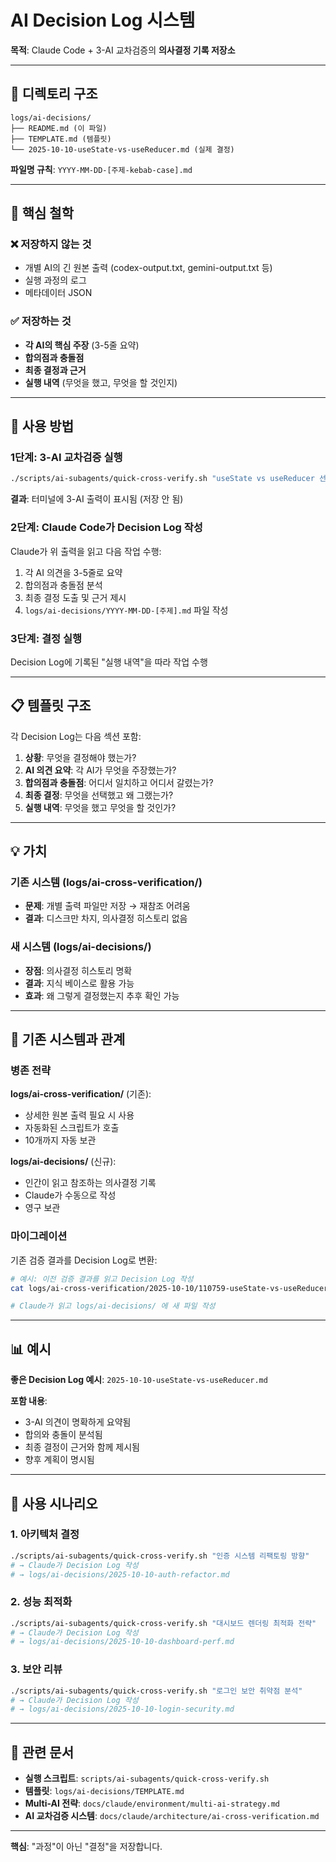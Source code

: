 # AI Decision Log 시스템

**목적**: Claude Code + 3-AI 교차검증의 **의사결정 기록 저장소**

---

## 📁 디렉토리 구조

```
logs/ai-decisions/
├── README.md (이 파일)
├── TEMPLATE.md (템플릿)
└── 2025-10-10-useState-vs-useReducer.md (실제 결정)
```

**파일명 규칙**: `YYYY-MM-DD-[주제-kebab-case].md`

---

## 🎯 핵심 철학

### ❌ 저장하지 않는 것
- 개별 AI의 긴 원본 출력 (codex-output.txt, gemini-output.txt 등)
- 실행 과정의 로그
- 메타데이터 JSON

### ✅ 저장하는 것
- **각 AI의 핵심 주장** (3-5줄 요약)
- **합의점과 충돌점**
- **최종 결정과 근거**
- **실행 내역** (무엇을 했고, 무엇을 할 것인지)

---

## 🚀 사용 방법

### 1단계: 3-AI 교차검증 실행

```bash
./scripts/ai-subagents/quick-cross-verify.sh "useState vs useReducer 선택 기준"
```

**결과**: 터미널에 3-AI 출력이 표시됨 (저장 안 됨)

### 2단계: Claude Code가 Decision Log 작성

Claude가 위 출력을 읽고 다음 작업 수행:

1. 각 AI 의견을 3-5줄로 요약
2. 합의점과 충돌점 분석
3. 최종 결정 도출 및 근거 제시
4. `logs/ai-decisions/YYYY-MM-DD-[주제].md` 파일 작성

### 3단계: 결정 실행

Decision Log에 기록된 "실행 내역"을 따라 작업 수행

---

## 📋 템플릿 구조

각 Decision Log는 다음 섹션 포함:

1. **상황**: 무엇을 결정해야 했는가?
2. **AI 의견 요약**: 각 AI가 무엇을 주장했는가?
3. **합의점과 충돌점**: 어디서 일치하고 어디서 갈렸는가?
4. **최종 결정**: 무엇을 선택했고 왜 그랬는가?
5. **실행 내역**: 무엇을 했고 무엇을 할 것인가?

---

## 💡 가치

### 기존 시스템 (logs/ai-cross-verification/)
- **문제**: 개별 출력 파일만 저장 → 재참조 어려움
- **결과**: 디스크만 차지, 의사결정 히스토리 없음

### 새 시스템 (logs/ai-decisions/)
- **장점**: 의사결정 히스토리 명확
- **결과**: 지식 베이스로 활용 가능
- **효과**: 왜 그렇게 결정했는지 추후 확인 가능

---

## 🔧 기존 시스템과 관계

### 병존 전략

**logs/ai-cross-verification/** (기존):
- 상세한 원본 출력 필요 시 사용
- 자동화된 스크립트가 호출
- 10개까지 자동 보관

**logs/ai-decisions/** (신규):
- 인간이 읽고 참조하는 의사결정 기록
- Claude가 수동으로 작성
- 영구 보관

### 마이그레이션

기존 검증 결과를 Decision Log로 변환:

```bash
# 예시: 이전 검증 결과를 읽고 Decision Log 작성
cat logs/ai-cross-verification/2025-10-10/110759-useState-vs-useReducer--/summary.md

# Claude가 읽고 logs/ai-decisions/ 에 새 파일 작성
```

---

## 📊 예시

**좋은 Decision Log 예시**: `2025-10-10-useState-vs-useReducer.md`

**포함 내용**:
- 3-AI 의견이 명확하게 요약됨
- 합의와 충돌이 분석됨
- 최종 결정이 근거와 함께 제시됨
- 향후 계획이 명시됨

---

## 🎯 사용 시나리오

### 1. 아키텍처 결정
```bash
./scripts/ai-subagents/quick-cross-verify.sh "인증 시스템 리팩토링 방향"
# → Claude가 Decision Log 작성
# → logs/ai-decisions/2025-10-10-auth-refactor.md
```

### 2. 성능 최적화
```bash
./scripts/ai-subagents/quick-cross-verify.sh "대시보드 렌더링 최적화 전략"
# → Claude가 Decision Log 작성
# → logs/ai-decisions/2025-10-10-dashboard-perf.md
```

### 3. 보안 리뷰
```bash
./scripts/ai-subagents/quick-cross-verify.sh "로그인 보안 취약점 분석"
# → Claude가 Decision Log 작성
# → logs/ai-decisions/2025-10-10-login-security.md
```

---

## 🔗 관련 문서

- **실행 스크립트**: `scripts/ai-subagents/quick-cross-verify.sh`
- **템플릿**: `logs/ai-decisions/TEMPLATE.md`
- **Multi-AI 전략**: `docs/claude/environment/multi-ai-strategy.md`
- **AI 교차검증 시스템**: `docs/claude/architecture/ai-cross-verification.md`

---

**핵심**: "과정"이 아닌 "결정"을 저장합니다.
